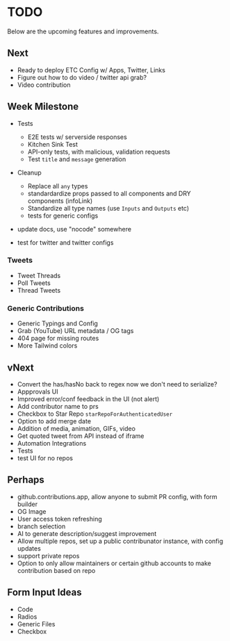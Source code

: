 # TODO

Below are the upcoming features and improvements.

## Next

- Ready to deploy ETC Config w/ Apps, Twitter, Links
- Figure out how to do video / twitter api grab?
- Video contribution

## Week Milestone

- Tests

  - E2E tests w/ serverside responses
  - Kitchen Sink Test
  - API-only tests, with malicious, validation requests
  - Test `title` and `message` generation

- Cleanup

  - Replace all `any` types
  - standardardize props passed to all components and DRY components (infoLink)
  - Standardize all type names (use `Inputs` and `Outputs` etc)
  - tests for generic configs

- update docs, use "nocode" somewhere
- test for twitter and twitter configs

### Tweets

- Tweet Threads
- Poll Tweets
- Thread Tweets

### Generic Contributions

- Generic Typings and Config
- Grab (YouTube) URL metadata / OG tags
- 404 page for missing routes
- More Tailwind colors

## vNext

- Convert the has/hasNo back to regex now we don't need to serialize?
- Appprovals UI
- Improved error/conf feedback in the UI (not alert)
- Add contributor name to prs
- Checkbox to Star Repo `starRepoForAuthenticatedUser`
- Option to add merge date
- Addition of media, animation, GIFs, video
- Get quoted tweet from API instead of iframe
- Automation Integrations
- Tests
- test UI for no repos

## Perhaps

- github.contributions.app, allow anyone to submit PR config, with form builder
- OG Image
- User access token refreshing
- branch selection
- AI to generate description/suggest improvement
- Allow multiple repos, set up a public contribunator instance, with config updates
- support private repos
- Option to only allow maintainers or certain github accounts to make contribution based on repo

## Form Input Ideas

- Code
- Radios
- Generic Files
- Checkbox
